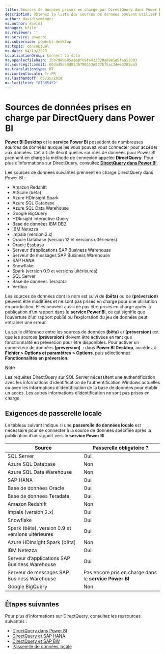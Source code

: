 ```yaml
---
title: Sources de données prises en charge par DirectQuery dans Power BI
description: Obtenez la liste des sources de données pouvant utiliser DirectQuery.
author: davidiseminger
ms.author: davidi
manager: kfile
ms.reviewer: ''
ms.service: powerbi
ms.subservice: powerbi-desktop
ms.topic: conceptual
ms.date: 04/10/2019
LocalizationGroup: Connect to data
ms.openlocfilehash: 3bb7de9685a1e0fc9fa423328ad9e1e5faa53603
ms.sourcegitcommit: 60dad5aa0d85db790553e537bf8ac34ee3289ba3
ms.translationtype: MT
ms.contentlocale: fr-FR
ms.lasthandoff: 05/29/2019
ms.locfileid: "61305452"
---
```

# <a name="data-sources-supported-by-directquery-in-power-bi"></a>Sources de données prises en charge par DirectQuery dans Power BI

**Power BI Desktop** et le **service Power BI** possèdent de nombreuses sources de données auxquelles vous pouvez vous connecter pour accéder aux données. Cet article décrit quelles sources de données pour Power BI prennent en charge la méthode de connexion appelée **DirectQuery**. Pour plus d’informations sur DirectQuery, consultez [**DirectQuery dans Power BI**](desktop-directquery-about.md).

Les sources de données suivantes prennent en charge DirectQuery dans Power BI :

* Amazon Redshift
* AtScale (bêta)
* Azure HDInsight Spark
* Azure SQL Database
* Azure SQL Data Warehouse
* Google BigQuery
* HDInsight Interactive Query
* Base de données IBM DB2
* IBM Netezza
* Impala (version 2.x)
* Oracle Database (version 12 et versions ultérieures)
* Oracle Essbase
* Serveur d’applications SAP Business Warehouse
* Serveur de messages SAP Business Warehouse
* SAP HANA
* Snowflake
* Spark (version 0.9 et versions ultérieures)
* SQL Server
* Base de données Teradata
* Vertica

Les sources de données dont le nom est suivi de **(bêta)** ou de **(préversion)** peuvent être modifiées et ne sont pas prises en charge pour une utilisation en production. Elles peuvent aussi ne pas être prises en charge après la publication d’un rapport dans le **service Power BI**, ce qui signifie que l’ouverture d’un rapport publié ou l’exploration du jeu de données peut entraîner une erreur.

La seule différence entre les sources de données **(bêta)** et **(préversion)** est que les sources **(préversion)** doivent être activées en tant que fonctionnalité en préversion pour être disponibles. Pour activer un connecteur de données **(préversion)**  : dans **Power BI Desktop**, accédez à **Fichier > Options et paramètres > Options**, puis sélectionnez **Fonctionnalités en préversion**.

> [!NOTE]
> Les requêtes DirectQuery sur SQL Server nécessitent une authentification avec les informations d’identification de l’authentification Windows actuelles ou avec les informations d’identification de la base de données pour établir un accès. Les autres informations d’identification ne sont pas prises en charge.
>

## <a name="on-premises-gateway-requirements"></a>Exigences de passerelle locale
Le tableau suivant indique si une **passerelle de données locale** est nécessaire pour se connecter à la source de données spécifiée après la publication d’un rapport vers le **service Power BI**.

| Source | Passerelle obligatoire ? |
| --- | --- |
| SQL Server |Oui |
| Azure SQL Database |Non |
| Azure SQL Data Warehouse |Non |
| SAP HANA |Oui |
| Base de données Oracle |Oui |
| Base de données Teradata |Oui |
| Amazon Redshift |Non |
| Impala (version 2.x) |Oui |
| Snowflake |Oui |
| Spark (bêta), version 0.9 et versions ultérieures |Oui |
| Azure HDInsight Spark (bêta) |Non |
| IBM Netezza |Oui |
| Serveur d’applications SAP Business Warehouse |Oui |
| Serveur de messages SAP Business Warehouse |Pas encore pris en charge dans le **service Power BI** |
| Google BigQuery |Non |


## <a name="next-steps"></a>Étapes suivantes
Pour plus d’informations sur DirectQuery, consultez les ressources suivantes :

* [DirectQuery dans Power BI](desktop-directquery-about.md)
* [DirectQuery et SAP HANA](desktop-directquery-sap-hana.md)
* [DirectQuery et SAP BW](desktop-directquery-sap-bw.md)
* [Passerelle de données locale](service-gateway-onprem.md)

